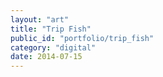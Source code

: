 ```yaml
---
layout: "art"
title: "Trip Fish"
public_id: "portfolio/trip_fish"
category: "digital"
date: 2014-07-15
---
```

